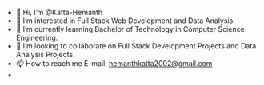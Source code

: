 - 👋 Hi, I’m @Katta-Hemanth
- 👀 I’m interested in Full Stack Web Development and Data Analysis.
- 🌱 I’m currently learning Bachelor of Technology in Computer Science Engineering.
- 💞️ I’m looking to collaborate on  Full Stack Development Projects and Data Analysis Projects.
- 📫 How to reach me E-mail: hemanthkatta2002@gmail.com
- 

<!---
Katta-Hemanth/Katta-Hemanth is a ✨ special ✨ repository because its `README.md` (this file) appears on your GitHub profile.
You can click the Preview link to take a look at your changes.
--->
